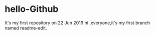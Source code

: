 # hello-Github
It's my first repository on 22 Jun 2019
hi ,everyone,it's my first branch named readme-edit. 
